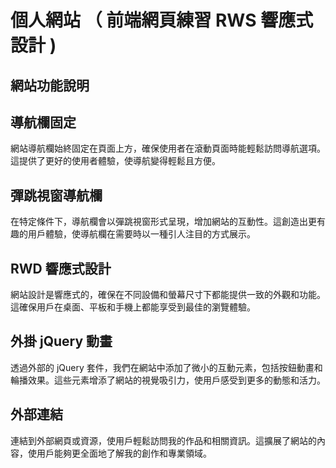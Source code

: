 # 個人網站 （ 前端網頁練習 RWS 響應式設計 )
## 網站功能說明
## 導航欄固定
網站導航欄始終固定在頁面上方，確保使用者在滾動頁面時能輕鬆訪問導航選項。這提供了更好的使用者體驗，使導航變得輕鬆且方便。

## 彈跳視窗導航欄
在特定條件下，導航欄會以彈跳視窗形式呈現，增加網站的互動性。這創造出更有趣的用戶體驗，使導航欄在需要時以一種引人注目的方式展示。

## RWD 響應式設計
網站設計是響應式的，確保在不同設備和螢幕尺寸下都能提供一致的外觀和功能。這確保用戶在桌面、平板和手機上都能享受到最佳的瀏覽體驗。

## 外掛 jQuery 動畫
透過外部的 jQuery 套件，我們在網站中添加了微小的互動元素，包括按鈕動畫和輪播效果。這些元素增添了網站的視覺吸引力，使用戶感受到更多的動態和活力。

## 外部連結
連結到外部網頁或資源，使用戶輕鬆訪問我的作品和相關資訊。這擴展了網站的內容，使用戶能夠更全面地了解我的創作和專業領域。
